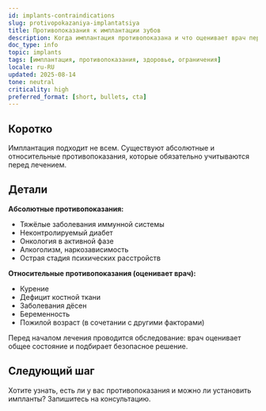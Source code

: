 ```yaml
---
id: implants-contraindications
slug: protivopokazaniya-implantatsiya
title: Противопоказания к имплантации зубов
description: Когда имплантация противопоказана и что оценивает врач перед лечением
doc_type: info
topic: implants
tags: [имплантация, противопоказания, здоровье, ограничения]
locale: ru-RU
updated: 2025-08-14
tone: neutral
criticality: high
preferred_format: [short, bullets, cta]
---
```


## Коротко
Имплантация подходит не всем. Существуют абсолютные и относительные противопоказания, которые обязательно учитываются перед лечением.  

## Детали
**Абсолютные противопоказания:**  
- Тяжёлые заболевания иммунной системы  
- Неконтролируемый диабет  
- Онкология в активной фазе  
- Алкоголизм, наркозависимость  
- Острая стадия психических расстройств  

**Относительные противопоказания (оценивает врач):**  
- Курение  
- Дефицит костной ткани  
- Заболевания дёсен  
- Беременность  
- Пожилой возраст (в сочетании с другими факторами)  

Перед началом лечения проводится обследование: врач оценивает общее состояние и подбирает безопасное решение.  

## Следующий шаг
Хотите узнать, есть ли у вас противопоказания и можно ли установить импланты? Запишитесь на консультацию.
